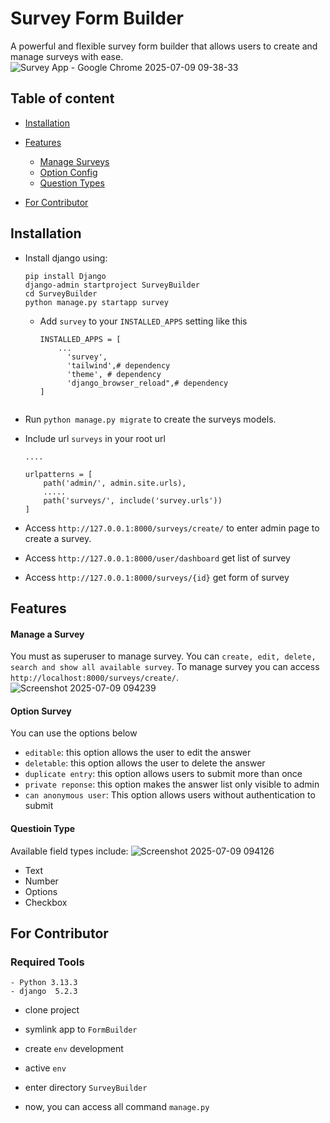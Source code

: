 # Survey Form Builder

A powerful and flexible survey form builder that allows users to create and manage surveys with ease.
![Survey App - Google Chrome 2025-07-09 09-38-33](https://github.com/user-attachments/assets/18bbace1-b3fc-4931-8843-21ba152fd20a)


## Table of content
- [Installation](#installation)
- [Features](#features)
    - [Manage Surveys](#manage-a-survey)
    - [Option Config](#option-survey)
    - [Question Types](#questioin-type)

- [For Contributor](#for-contributor)


## Installation
- Install django using:
    ```
    pip install Django
    django-admin startproject SurveyBuilder
    cd SurveyBuilder
    python manage.py startapp survey
    ```

  - Add `survey` to your `INSTALLED_APPS` setting like this
      ```
      INSTALLED_APPS = [
          ...
            'survey',
            'tailwind',# dependency
            'theme', # dependency
            'django_browser_reload",# dependency
      ]
      ```


    ```
- Run `python manage.py migrate` to create the surveys models.
- Include url `surveys` in your root url
    ```
    ....

    urlpatterns = [
        path('admin/', admin.site.urls),
        .....
        path('surveys/', include('survey.urls'))
    ]
    ```
  
- Access `http://127.0.0.1:8000/surveys/create/` to enter admin page to create a survey.
- Access `http://127.0.0.1:8000/user/dashboard` get list of survey 
- Access `http://127.0.0.1:8000/surveys/{id}` get form of survey


## Features
#### Manage a Survey
You must as superuser to manage survey. You can `create, edit, delete, search and show all available survey`. To manage survey you can access `http://localhost:8000/surveys/create/`.
![Screenshot 2025-07-09 094239](https://github.com/user-attachments/assets/1c5a6e8c-226c-47ec-895b-ce3467947d41)


#### Option Survey
You can use the options below
- `editable`: this option allows the user to edit the answer
- `deletable`: this option allows the user to delete the answer
- `duplicate entry`: this option allows users to submit more than once
- `private reponse`: this option makes the answer list only visible to admin
- `can anonymous user`: This option allows users without authentication to submit

#### Questioin Type
Available field types include:
![Screenshot 2025-07-09 094126](https://github.com/user-attachments/assets/4fcc5949-1499-4c85-bab2-41f5474e8ed3)

- Text 
- Number
- Options
- Checkbox

## For Contributor
### Required Tools
    - Python 3.13.3
    - django  5.2.3
  - clone project
 - symlink app to `FormBuilder`

- create `env` development
- active `env`
- enter directory `SurveyBuilder`
- now, you can access all command `manage.py`
